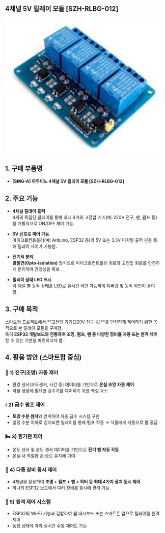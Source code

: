 ## 4채널 5V 릴레이 모듈 [SZH-RLBG-012]

![alt text](image.png)

## 1. 구매 부품명
- **[SMG-A] 아두이노 4채널 5V 릴레이 모듈 [SZH-RLBG-012]**

## 2. 주요 기능
- **4채널 릴레이 출력**  
  4개의 독립된 릴레이를 통해 최대 4개의 고전압 기기(예: 220V 전구, 팬, 펌프 등)를 개별적으로 ON/OFF 제어 가능.

- **5V 신호로 제어 가능**  
  마이크로컨트롤러(예: Arduino, ESP32 등)의 5V 또는 3.3V 디지털 출력 핀을 통해 릴레이 제어가 가능함.

- **전기적 분리**  
  **광절연(Opto-isolation)** 방식으로 마이크로컨트롤러 회로와 고전압 회로를 안전하게 분리하여 안정성을 확보.

- **릴레이 상태 LED 표시**  
  각 채널 별 동작 상태를 LED로 실시간 확인 가능하여 디버깅 및 동작 확인이 용이함.

## 3. 구매 목적
스마트팜 프로젝트에서 **고전압 기기(220V 전구 등)**를 안전하게 제어하기 위한 목적으로 본 릴레이 모듈을 구매함.  
특히 **ESP32 개발보드와 연동하여 조명, 펌프, 팬 등 다양한 장비를 자동 또는 원격 제어**할 수 있는 기반을 마련하고자 함.

## 4. 활용 방안 (스마트팜 중심)

### 🌱 1) 전구(조명) 자동 제어
- 환경 센서(조도센서, 시간 등) 데이터를 기반으로 **온실 조명 자동 제어**
- 작물 생장에 필요한 광주기를 제어하기 위한 핵심 요소

### 💧 2) 급수 펌프 제어
- **토양 수분 센서**와 연계하여 자동 급수 시스템 구현
- 일정 수분 이하로 감지되면 릴레이를 통해 펌프 작동 → 식물에게 자동으로 물 공급

### 🌬 3) 환기팬 제어
- 온도 센서 및 습도 센서 데이터를 기반으로 **환기 팬 자동 작동**
- 온실 내 적절한 온·습도 유지에 기여

### 🔌 4) 다중 장비 동시 제어
- 4채널을 활용하여 **조명 + 펌프 + 팬 + 히터 등 최대 4가지 장치 동시 제어**
- 하나의 ESP32 보드에서 여러 장비를 동시에 관리 가능

### 📶 5) 원격 제어 시스템
- ESP32의 Wi-Fi 기능과 결합하여 웹 대시보드 또는 스마트폰 앱으로 릴레이를 원격 제어
- 농장 상태에 따라 실시간 수동 제어도 가능



